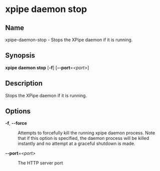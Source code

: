 # xpipe daemon stop

<h2 id="_name">Name</h2>
<div class="sectionbody">
<p>xpipe-daemon-stop - Stops the XPipe daemon if it is running.</p>
</div>
<div class="sect1">
<h2 id="_synopsis">Synopsis</h2>
<div class="sectionbody">
<div class="paragraph">
<p><strong>xpipe daemon stop</strong> [<strong>-f</strong>] [<strong>--port</strong>=<em>&lt;port&gt;</em>]</p>
</div>
</div>
</div>
<div class="sect1">
<h2 id="_description">Description</h2>
<div class="sectionbody">
<div class="paragraph">
<p>Stops the XPipe daemon if it is running.</p>
</div>
</div>
</div>
<div class="sect1">
<h2 id="_options">Options</h2>
<div class="sectionbody">
<div class="dlist">
<dl>
<dt class="hdlist1"><strong>-f</strong>, <strong>--force</strong></dt>
<dd>
<p>Attempts to forcefully kill the running xpipe daemon process. Note that if this option is specified, the daemon process will be killed instantly and no attempt at a graceful shutdown is made.</p>
</dd>
<dt class="hdlist1"><strong>--port</strong>=<em>&lt;port&gt;</em></dt>
<dd>
<p>The HTTP server port</p>
</dd>
</dl>
</div>
</div>
</div>
